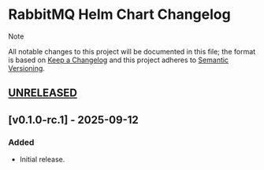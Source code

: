 # RabbitMQ Helm Chart Changelog

> [!NOTE]
> All notable changes to this project will be documented in this file; the format is based on [Keep a Changelog](https://keepachangelog.com/en/1.1.0/) and this project adheres to [Semantic Versioning](https://semver.org/spec/v2.0.0.html).

<!--
### Added - For new features.
### Changed - For changes in existing functionality.
### Deprecated - For soon-to-be removed features.
### Removed - For now removed features.
### Fixed - For any bug fixes.
### Security - In case of vulnerabilities.
-->

## [UNRELEASED]

## [v0.1.0-rc.1] - 2025-09-12

### Added

- Initial release.

<!--
RELEASE LINKS
-->
[UNRELEASED]: https://github.com/solidcharts/helm-charts/tree/main/charts/rabbitmq
[v0.1.0]: https://github.com/solidcharts/helm-charts/releases/tag/rabbitmq-0.1.0
